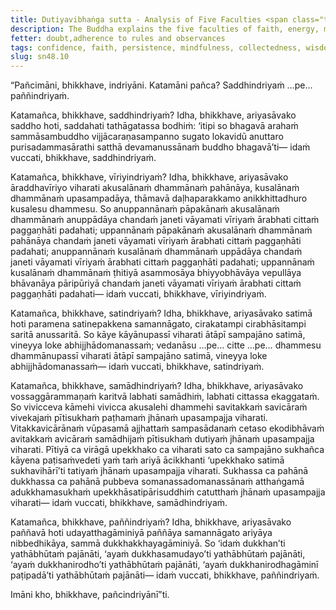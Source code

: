 ```yaml
---
title: Dutiyavibhaṅga sutta - Analysis of Five Faculties <span class="text-sm">(Second)</span>
description: The Buddha explains the five faculties of faith, energy, mindfulness, collectedness, and wisdom.
fetter: doubt,adherence to rules and observances
tags: confidence, faith, persistence, mindfulness, collectedness, wisdom, faculties, sn, sn45-56, sn48
slug: sn48.10
---
```


“Pañcimāni, bhikkhave, indriyāni. Katamāni pañca? Saddhindriyaṁ …pe… paññindriyaṁ.

Katamañca, bhikkhave, saddhindriyaṁ? Idha, bhikkhave, ariyasāvako saddho hoti, saddahati tathāgatassa bodhiṁ: ‘itipi so bhagavā arahaṁ sammāsambuddho vijjācaraṇasampanno sugato lokavidū anuttaro purisadammasārathi satthā devamanussānaṁ buddho bhagavā’ti— idaṁ vuccati, bhikkhave, saddhindriyaṁ.

Katamañca, bhikkhave, vīriyindriyaṁ? Idha, bhikkhave, ariyasāvako āraddhavīriyo viharati akusalānaṁ dhammānaṁ pahānāya, kusalānaṁ dhammānaṁ upasampadāya, thāmavā daḷhaparakkamo anikkhittadhuro kusalesu dhammesu. So anuppannānaṁ pāpakānaṁ akusalānaṁ dhammānaṁ anuppādāya chandaṁ janeti vāyamati vīriyaṁ ārabhati cittaṁ paggaṇhāti padahati; uppannānaṁ pāpakānaṁ akusalānaṁ dhammānaṁ pahānāya chandaṁ janeti vāyamati vīriyaṁ ārabhati cittaṁ paggaṇhāti padahati; anuppannānaṁ kusalānaṁ dhammānaṁ uppādāya chandaṁ janeti vāyamati vīriyaṁ ārabhati cittaṁ paggaṇhāti padahati; uppannānaṁ kusalānaṁ dhammānaṁ ṭhitiyā asammosāya bhiyyobhāvāya vepullāya bhāvanāya pāripūriyā chandaṁ janeti vāyamati vīriyaṁ ārabhati cittaṁ paggaṇhāti padahati— idaṁ vuccati, bhikkhave, vīriyindriyaṁ.

Katamañca, bhikkhave, satindriyaṁ? Idha, bhikkhave, ariyasāvako satimā hoti paramena satinepakkena samannāgato, cirakatampi cirabhāsitampi saritā anussaritā. So kāye kāyānupassī viharati ātāpī sampajāno satimā, vineyya loke abhijjhādomanassaṁ; vedanāsu …pe… citte …pe… dhammesu dhammānupassī viharati ātāpī sampajāno satimā, vineyya loke abhijjhādomanassaṁ— idaṁ vuccati, bhikkhave, satindriyaṁ.

Katamañca, bhikkhave, samādhindriyaṁ? Idha, bhikkhave, ariyasāvako vossaggārammaṇaṁ karitvā labhati samādhiṁ, labhati cittassa ekaggataṁ. So vivicceva kāmehi vivicca akusalehi dhammehi savitakkaṁ savicāraṁ vivekajaṁ pītisukhaṁ paṭhamaṁ jhānaṁ upasampajja viharati. Vitakkavicārānaṁ vūpasamā ajjhattaṁ sampasādanaṁ cetaso ekodibhāvaṁ avitakkaṁ avicāraṁ samādhijaṁ pītisukhaṁ dutiyaṁ jhānaṁ upasampajja viharati. Pītiyā ca virāgā upekkhako ca viharati sato ca sampajāno sukhañca kāyena paṭisaṁvedeti yaṁ taṁ ariyā ācikkhanti ‘upekkhako satimā sukhavihārī’ti tatiyaṁ jhānaṁ upasampajja viharati. Sukhassa ca pahānā dukkhassa ca pahānā pubbeva somanassadomanassānaṁ atthaṅgamā adukkhamasukhaṁ upekkhāsatipārisuddhiṁ catutthaṁ jhānaṁ upasampajja viharati— idaṁ vuccati, bhikkhave, samādhindriyaṁ.

Katamañca, bhikkhave, paññindriyaṁ? Idha, bhikkhave, ariyasāvako paññavā hoti udayatthagāminiyā paññāya samannāgato ariyāya nibbedhikāya, sammā dukkhakkhayagāminiyā. So ‘idaṁ dukkhan’ti yathābhūtaṁ pajānāti, ‘ayaṁ dukkhasamudayo’ti yathābhūtaṁ pajānāti, ‘ayaṁ dukkhanirodho’ti yathābhūtaṁ pajānāti, ‘ayaṁ dukkhanirodhagāminī paṭipadā’ti yathābhūtaṁ pajānāti— idaṁ vuccati, bhikkhave, paññindriyaṁ.

Imāni kho, bhikkhave, pañcindriyānī”ti.
